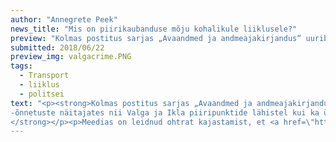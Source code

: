 ```yaml
---
author: "Annegrete Peek"
news_title: "Mis on piirikaubanduse mõju kohalikule liiklusele?"
preview: "Kolmas postitus sarjas „Avaandmed ja andmeajakirjandus“ uurib, mis on piirikaubanduse mõju liiklusele. Täpsemalt vaatame, kuidas on liiklusrikkumiste ja -õnnetuste arvud muutunud nii Valga ja Ikla piiripunktide läheduses kui ka ülejäänud Eestis.</strong></p><p>Meediast loeme ikka, et <a href=\"https://majandus24.postimees.ee/4506458/rahvusvaheline-uuring-latlased-ja-leedukad-ostavad-naaberriigist-toitu-eestlased-alkoholi?_ga\" >eestlased käivad Lätis alkoholi ostmas</a>ja <a href=\"http://arileht.delfi.ee/news/uudised/valusad-tagajarjed-alkoaktsiisi-laekumine-kujuneb-toenaoliselt-isegi-tootjate-algsest-prognoosist-madalamaks?id=80587325\" >kui palju see Eesti riigile on maksma läinud</a>. Samuti on väidetud, et <a href=\"http://www.pealinn.ee/newset/alkoralli-on-liiklusonnetuste-arvu-valgamaal-oluliselt-tostnud-n184548\" >alkoralli on  Valgamaa liiklusõnnetuste arvu tõstnud</a>. Kas selliseid tulemusi näeme ka avaandmetes?"
submitted: 2018/06/22
preview_img: valgacrime.PNG
tags:
  - Transport
  - liiklus
  - politsei
text: "<p><strong>Kolmas postitus sarjas „Avaandmed ja andmeajakirjandus“ uurib, milline on olnud piirikaubanduse mõju liiklusele Lõuna-Eesti piirialadel. Täpsemalt vaatame, millised on olnud muutused liiklusrikkumiste ja
-õnnetuste näitajates nii Valga ja Ikla piiripunktide lähistel kui ka ülejäänud Eestis.
</strong></p><p>Meedias on leidnud ohtrat kajastamist, et <a href=\"https://majandus24.postimees.ee/4506458/rahvusvaheline-uuring-latlased-ja-leedukad-ostavad-naaberriigist-toitu-eestlased-alkoholi?_ga\" >eestlased käivad Lätis alkoholi ostmas</a>ja <a href=\"http://arileht.delfi.ee/news/uudised/valusad-tagajarjed-alkoaktsiisi-laekumine-kujuneb-toenaoliselt-isegi-tootjate-algsest-prognoosist-madalamaks?id=80587325\" >ja sellega seoses on spekuleeritud ka selle üle, kui palju on see Eesti riigile maksma läinud</a>. Selles kontekstis on väidetud, et <a href=\"http://www.pealinn.ee/newset/alkoralli-on-liiklusonnetuste-arvu-valgamaal-oluliselt-tostnud-n184548\" >alkoralliga seoses on Valgamaal suurenenud ka liiklusõnnetuste arv</a>. Kas seda kinnitavad ka avaandmed?</p><p>Nendele küsimustele vastuste leidmiseks vaatleme asjaomast olukorda viimase 5 aasta jooksul. Meie analüüsis on kontrollaastateks 2013-2015 ning 2016-2017 on perioodiks, mil piirikaubandus oli juba hoo sisse saanud. Lähtuvalt asjaolust, et Eesti-Läti piiril on populaarseimateks külastuskohtadeks Valga ja Ikla piiripunktid, jagame Eesti kolmeks piirkonnaks:</p><ul><li>1)	Valga piirkond: ala, mis jääb Valga piiripunktist 40 km raadiusesse</li><li>2)	Ikla piirkond: ala, mis jääb Ikla piiripunktist 40 km raadiusesse</li><li>3)	ülejäänud Eesti.</li></ul><p>Alustuseks võtame vaatluse alla liiklusrikkumised. Nende kohta on meil olemas kvaliteetsed avaandmed: <a href=\"https://www2.politsei.ee/et/organisatsioon/analuus-ja-statistika/avaandmed.dot\" >politsei liiklusjärelevalve andmed</a>. Vaatame, kuidas on erinevate rikkumiste arv nendes kolmes piirkonnas aja jooksul muutunud.</p><p><img src=\"https://raw.githubusercontent.com/okestonia/Data-Viz-Protos/master/piirikaubandus/liiklusrikkumine.png\", style=\"width: 100%\"></p><p>Üldiselt on liiklusrikkumiste arv kõikides piirkondades vähenenud. Kui ülejäänud Eestis kasvas kiiruseületamiste arv 2016. aastani, siis piirialadel on see stabiilselt vähenenud. Ühtlasi on liigiti vähenenud ka kõik muud liiklusrikkumised.</p><p>2017. aasta statistikat vaadates peame meeles pidama, et juulist detsembrini oli Eesti Euroopa Liidu Nõukogu eesistujariik. See nõudis politseilt kõrgendatud tähelepanu, mistõttu ei olnud neil võimalik liiklusjärelevalvega nii põhjalikult tegeleda kui eelnevatel aastatel.</p><p>Teisena analüüsime andmeid liiklusõnnetuste kohta. Kahjuks ei ole vastavat avaandmete kogu saadaval, kuid analoogset sisendit pakuvad ka <a href=\"http://kindlustus.maps.arcgis.com/apps/Viewer/index.html?appid=abd977aeea074631845cc67bfc3da87d\" >Eesti Liikluskindlustuse Fondi andmed </a>. kindlustatud sõidukitega toimunud liiklusõnnetuste kohta.</p><p><img src=\"https://raw.githubusercontent.com/okestonia/Data-Viz-Protos/master/piirikaubandus/liiklusonnetus.png\" style=\"width: 100%\"></p><p>Nende andmete kohaselt on liiklusõnnetuste hulk üldiselt kasvanud. Kuna Iklas toimus vähe õnnetusi, siis on sealne kasv ka kõige suurem; seevastu Valga piirkonna liiklusõnnetuste statistika ei liigu samas taktis ülejäänud Eestiga. Samas kui võrrelda Valga piirkonna ja ülejäänud Eesti maksimaalseid ja minimaalseid väärtusi, siis mõlemal juhul on maksimumväärtus miinimumist 14% kõrgem. Seega, kui 2014. aasta madalat näitajat mitte arvestada, siis on ka Valga piirkonnas liiklusõnnetuste arv püsinud peaaegu stabiilsena.</p><p><strong>Avaandmete põhjal saame seega järeldada, et piirikaubandus ei ole muutnud liiklust Valga ega Ikla piirkonnas ohtlikumaks. Liiklusrikkumiste arv on stabiilselt vähenenud ja kuigi liiklusõnnetuste arv on küll kasvanud, siis on see kasvutrend iseloomulik kogu Eestile.</strong></p><p><em>Avaandmete portaali sisustatakse Euroopa Liidu struktuuritoetuse toetusskeemist \"Infoühiskonna teadlikkuse tõstmine\", mida rahastab Euroopa Regionaalarengu Fond. Projekti tegevused viib läbi MTÜ Open Knowledge Estonia.</em></p><blockquote><p>Allikad:</p><p><a href=\"https://www2.politsei.ee/et/organisatsioon/analuus-ja-statistika/avaandmed.dot\" >https://www2.politsei.ee/et/organisatsioon/analuus-ja-statistika/avaandmed.dot</a></p><p><a href=\"http://kindlustus.maps.arcgis.com/apps/Viewer/index.html?appid=abd977aeea074631845cc67bfc3da87d\" >http://kindlustus.maps.arcgis.com/apps/Viewer/index.html?appid=abd977aeea074631845cc67bfc3da87d</a></p><p><a href=\"https://github.com/okestonia/Data-Viz-Protos/tree/master/piirikaubandus\" >https://github.com/okestonia/Data-Viz-Protos/tree/master/piirikaubandus</a></p></blockquote>"
---
```


